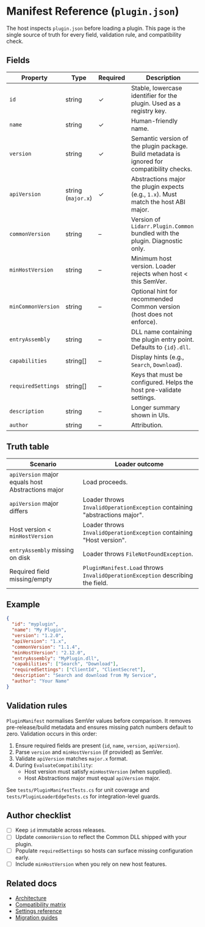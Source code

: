 # Manifest Reference (`plugin.json`)

The host inspects `plugin.json` before loading a plugin. This page is the single source of truth for every field, validation rule, and compatibility check.

## Fields
| Property | Type | Required | Description |
|----------|------|----------|-------------|
| `id` | string | ✓ | Stable, lowercase identifier for the plugin. Used as a registry key. |
| `name` | string | ✓ | Human-friendly name. |
| `version` | string | ✓ | Semantic version of the plugin package. Build metadata is ignored for compatibility checks. |
| `apiVersion` | string (`major.x`) | ✓ | Abstractions major the plugin expects (e.g., `1.x`). Must match the host ABI major. |
| `commonVersion` | string | – | Version of `Lidarr.Plugin.Common` bundled with the plugin. Diagnostic only. |
| `minHostVersion` | string | – | Minimum host version. Loader rejects when host < this SemVer. |
| `minCommonVersion` | string | – | Optional hint for recommended Common version (host does not enforce). |
| `entryAssembly` | string | – | DLL name containing the plugin entry point. Defaults to `{id}.dll`. |
| `capabilities` | string[] | – | Display hints (e.g., `Search`, `Download`). |
| `requiredSettings` | string[] | – | Keys that must be configured. Helps the host pre-validate settings. |
| `description` | string | – | Longer summary shown in UIs. |
| `author` | string | – | Attribution. |

## Truth table
| Scenario | Loader outcome |
|----------|----------------|
| `apiVersion` major equals host Abstractions major | Load proceeds. |
| `apiVersion` major differs | Loader throws `InvalidOperationException` containing "abstractions major". |
| Host version < `minHostVersion` | Loader throws `InvalidOperationException` containing "Host version". |
| `entryAssembly` missing on disk | Loader throws `FileNotFoundException`. |
| Required field missing/empty | `PluginManifest.Load` throws `InvalidOperationException` describing the field. |

## Example
```json
{
  "id": "myplugin",
  "name": "My Plugin",
  "version": "1.2.0",
  "apiVersion": "1.x",
  "commonVersion": "1.1.4",
  "minHostVersion": "2.12.0",
  "entryAssembly": "MyPlugin.dll",
  "capabilities": ["Search", "Download"],
  "requiredSettings": ["ClientId", "ClientSecret"],
  "description": "Search and download from My Service",
  "author": "Your Name"
}
```

## Validation rules
`PluginManifest` normalises SemVer values before comparison. It removes pre-release/build metadata and ensures missing patch numbers default to zero. Validation occurs in this order:
1. Ensure required fields are present (`id`, `name`, `version`, `apiVersion`).
2. Parse `version` and `minHostVersion` (if provided) as SemVer.
3. Validate `apiVersion` matches `major.x` format.
4. During `EvaluateCompatibility`:
   - Host version must satisfy `minHostVersion` (when supplied).
   - Host Abstractions major must equal `apiVersion` major.

See `tests/PluginManifestTests.cs` for unit coverage and `tests/PluginLoaderEdgeTests.cs` for integration-level guards.

## Author checklist
- [ ] Keep `id` immutable across releases.
- [ ] Update `commonVersion` to reflect the Common DLL shipped with your plugin.
- [ ] Populate `requiredSettings` so hosts can surface missing configuration early.
- [ ] Include `minHostVersion` when you rely on new host features.

## Related docs
- [Architecture](../concepts/ARCHITECTURE.md)
- [Compatibility matrix](../concepts/COMPATIBILITY.md)
- [Settings reference](SETTINGS.md)
- [Migration guides](../migration/FROM_LEGACY.md)
